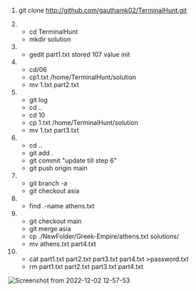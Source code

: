 1. git clone 
http://github.com/gauthamk02/TerminalHunt.git

2.  - cd TerminalHunt
    - mkdir solution
    
3.  - gedit part1.txt stored 107 value init

4.  - cd/06
    - cp1.txt /home/TerminalHunt/solution
    - mv 1.txt part2.txt
    
5.  - git log
    - cd ..
    - cd 10
    - cp 1.txt /home/TerminalHunt/solution
    - mv 1.txt part3.txt
    
6.  - cd ..
    - git add .
    - git commit "update till step 6"
    - git push origin main 
    
7.  - git branch -a
    - git checkout asia
    
    
8.  - find .-name athens.txt

9.  - git checkout main
    - git merge asia
    - cp ./NewFolder/Greek-Empire/athens.txt solutions/
    - mv athens.txt part4.txt
    
10. - cat part1.txt part2.txt part3.txt part4.txt >password.txt
    - rm part1.txt part2.txt part3.txt part4.txt
    
    
    
![Screenshot from 2022-12-02 12-57-53](https://user-images.githubusercontent.com/92038378/205297003-206b541a-2f89-4f72-89a2-b62f5c1a8dab.jpg)
